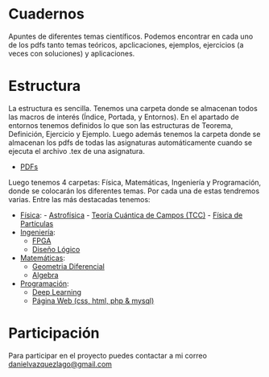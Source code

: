 # Cuadernos

Apuntes de diferentes temas científicos. Podemos encontrar en cada uno de los pdfs tanto temas teóricos, apclicaciones, ejemplos, ejercicios (a veces con soluciones) y aplicaciones. 

# Estructura

La estructura es sencilla. Tenemos una carpeta donde se almacenan todos las macros de interés (Índice, Portada, y Entornos). En el apartado de entornos tenemos definidos lo que son las estructuras de Teorema, Definición, Ejercicio y Ejemplo. Luego además tenemos la carpeta donde se almacenan los pdfs de todas las asignaturas automáticamente cuando se ejecuta el archivo .tex de una asignatura.

  - [PDFs](https://github.com/Godanitt/Cuadernos/tree/main/0_Pdf)

Luego tenemos 4 carpetas: Física, Matemáticas, Ingeniería y Programación, donde se colocarán los diferentes temas. Por cada una de estas tendremos varias. Entre las más destacadas tenemos: 

  -  [Física](https://github.com/Godanitt/Cuadernos/tree/main/Fisica):
    - [Astrofísica](https://github.com/Godanitt/Cuadernos/tree/main/Fisica/Astrofisica)
    - [Teoría Cuántica de Campos (TCC)](https://github.com/Godanitt/Cuadernos/tree/main/Fisica/TCC)
    - [Física de Partículas](https://github.com/Godanitt/Cuadernos/tree/main/Fisica/Particulas)
  - [Ingeniería](https://github.com/Godanitt/Cuadernos/tree/main/Ingenieria): 
    - [FPGA](https://github.com/Godanitt/Cuadernos/tree/main/Ingenieria/FPGA)
    - [Diseño Lógico](https://github.com/Godanitt/Cuadernos/tree/main/Ingenieria/Dise%C3%B1o%20Logico)
  - [Matemáticas](https://github.com/Godanitt/Cuadernos/tree/main/Ingenieria):
    - [Geometria Diferencial](https://github.com/Godanitt/Cuadernos/tree/main/Ingenieria/Dise%C3%B1o%20Logico)
    - [Algebra](https://github.com/Godanitt/Cuadernos/tree/main/Ingenieria/Dise%C3%B1o%20Logico)
  - [Programación](https://github.com/Godanitt/Cuadernos/tree/main/Ingenieria): 
    - [Deep Learning](https://github.com/Godanitt/Cuadernos/tree/main/Programacion/Deep%20Learning)
    - [Página Web (css, html, php & mysql)](https://github.com/Godanitt/Cuadernos/tree/main/Programacion/Pagina%20Web)

# Participación 

Para participar en el proyecto puedes contactar a mi correo danielvazquezlago@gmail.com
